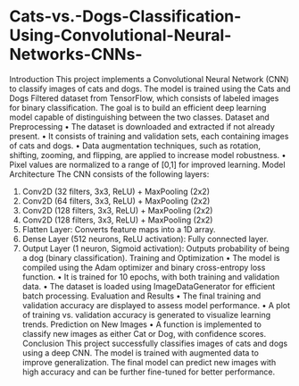 # Cats-vs.-Dogs-Classification-Using-Convolutional-Neural-Networks-CNNs-
Introduction
This project implements a Convolutional Neural Network (CNN) to classify images of cats and dogs. The model is trained using the Cats and Dogs Filtered dataset from TensorFlow, which consists of labeled images for binary classification. The goal is to build an efficient deep learning model capable of distinguishing between the two classes.
Dataset and Preprocessing
•	The dataset is downloaded and extracted if not already present.
•	It consists of training and validation sets, each containing images of cats and dogs.
•	Data augmentation techniques, such as rotation, shifting, zooming, and flipping, are applied to increase model robustness.
•	Pixel values are normalized to a range of [0,1] for improved learning.
Model Architecture
The CNN consists of the following layers:
1.	Conv2D (32 filters, 3x3, ReLU) + MaxPooling (2x2)
2.	Conv2D (64 filters, 3x3, ReLU) + MaxPooling (2x2)
3.	Conv2D (128 filters, 3x3, ReLU) + MaxPooling (2x2)
4.	Conv2D (128 filters, 3x3, ReLU) + MaxPooling (2x2)
5.	Flatten Layer: Converts feature maps into a 1D array.
6.	Dense Layer (512 neurons, ReLU activation): Fully connected layer.
7.	Output Layer (1 neuron, Sigmoid activation): Outputs probability of being a dog (binary classification).
Training and Optimization
•	The model is compiled using the Adam optimizer and binary cross-entropy loss function.
•	It is trained for 10 epochs, with both training and validation data.
•	The dataset is loaded using ImageDataGenerator for efficient batch processing.
Evaluation and Results
•	The final training and validation accuracy are displayed to assess model performance.
•	A plot of training vs. validation accuracy is generated to visualize learning trends.
Prediction on New Images
•	A function is implemented to classify new images as either Cat or Dog, with confidence scores.
Conclusion
This project successfully classifies images of cats and dogs using a deep CNN. The model is trained with augmented data to improve generalization. The final model can predict new images with high accuracy and can be further fine-tuned for better performance.

